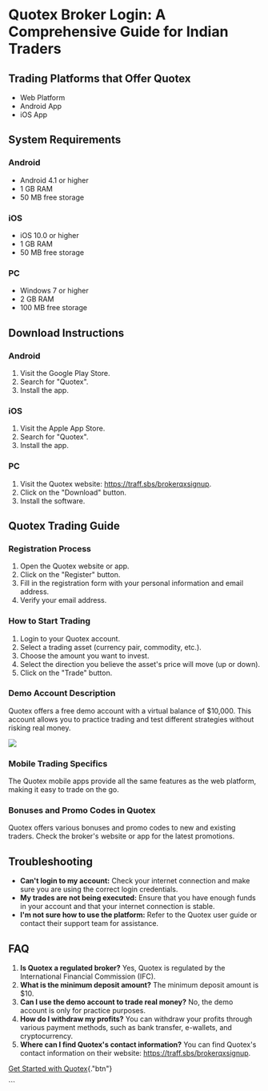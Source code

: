 # Quotex Broker Login: A Comprehensive Guide for Indian Traders

## Trading Platforms that Offer Quotex

-   Web Platform
-   Android App
-   iOS App

## System Requirements




### Android

-   Android 4.1 or higher
-   1 GB RAM
-   50 MB free storage

### iOS

-   iOS 10.0 or higher
-   1 GB RAM
-   50 MB free storage

### PC

-   Windows 7 or higher
-   2 GB RAM
-   100 MB free storage




## Download Instructions




### Android

1.  Visit the Google Play Store.
2.  Search for "Quotex".
3.  Install the app.

### iOS

1.  Visit the Apple App Store.
2.  Search for "Quotex".
3.  Install the app.

### PC

1.  Visit the Quotex website: https://traff.sbs/brokerqxsignup.
2.  Click on the "Download" button.
3.  Install the software.




## Quotex Trading Guide




### Registration Process

1.  Open the Quotex website or app.
2.  Click on the "Register" button.
3.  Fill in the registration form with your personal information and
    email address.
4.  Verify your email address.

### How to Start Trading

1.  Login to your Quotex account.
2.  Select a trading asset (currency pair, commodity, etc.).
3.  Choose the amount you want to invest.
4.  Select the direction you believe the asset\'s price will move (up or
    down).
5.  Click on the "Trade" button.

### Demo Account Description

Quotex offers a free demo account with a virtual balance of \$10,000.
This account allows you to practice trading and test different
strategies without risking real money.

[![](https://static.quotex.io/files/12_en/300_250.jpg)](https://traff.sbs/brokerqxlid)

### Mobile Trading Specifics

The Quotex mobile apps provide all the same features as the web
platform, making it easy to trade on the go.

### Bonuses and Promo Codes in Quotex

Quotex offers various bonuses and promo codes to new and existing
traders. Check the broker\'s website or app for the latest promotions.




## Troubleshooting




-   **Can\'t login to my account:** Check your internet connection and
    make sure you are using the correct login credentials.
-   **My trades are not being executed:** Ensure that you have enough
    funds in your account and that your internet connection is stable.
-   **I\'m not sure how to use the platform:** Refer to the Quotex user
    guide or contact their support team for assistance.




## FAQ




1.  **Is Quotex a regulated broker?** Yes, Quotex is regulated by the
    International Financial Commission (IFC).
2.  **What is the minimum deposit amount?** The minimum deposit amount
    is \$10.
3.  **Can I use the demo account to trade real money?** No, the demo
    account is only for practice purposes.
4.  **How do I withdraw my profits?** You can withdraw your profits
    through various payment methods, such as bank transfer, e-wallets,
    and cryptocurrency.
5.  **Where can I find Quotex\'s contact information?** You can find
    Quotex\'s contact information on their website:
    https://traff.sbs/brokerqxsignup.




[Get Started with
Quotex](\%22https://traff.sbs/brokerqxsignup\%22){."btn"}

\`\`\`

